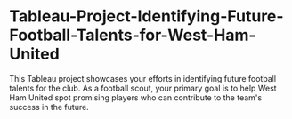 # Tableau-Project-Identifying-Future-Football-Talents-for-West-Ham-United
This Tableau project showcases your efforts in identifying future football talents for the club. As a football scout, your primary goal is to help West Ham United spot promising players who can contribute to the team's success in the future.
